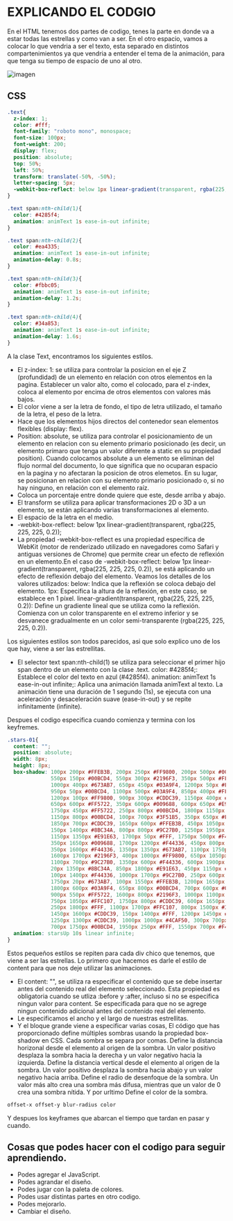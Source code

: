 # EXPLICANDO EL CODGIO 

En el HTML tenemos dos partes de codigo, tenes la parte en donde va a estar todas las estrellas y como van a ser. 
En el otro espacio, vamos a colocar lo que vendria a ser el texto, esta separado en distintos compartenimientos ya que vendria a entender el tema de la animación, para que tenga su tiempo de espacio de uno al otro. 

![imagen](https://64.media.tumblr.com/1934a4d14a4dc01f6d9a0dc57b63a918/e5fe81c4d7142fc0-d2/s400x600/b69ee229b2db62d097d23a6f2d96aef6b8909736.pnj)

## CSS

```CSS
.text{
  z-index: 1;
  color: #fff;
  font-family: "roboto mono", monospace;
  font-size: 100px;
  font-weight: 200;
  display: flex;
  position: absolute;
  top: 50%;
  left: 50%;
  transform: translate(-50%, -50%);
  letter-spacing: 5px;
  -webkit-box-reflect: below 1px linear-gradient(transparent, rgba(225, 225, 225, 0.2));
}

.text span:nth-child(1){
  color: #4285f4;
  animation: animText 1s ease-in-out infinite;
}

.text span:nth-child(2){
  color: #ea4335;
  animation: animText 1s ease-in-out infinite;
  animation-delay: 0.8s;
}

.text span:nth-child(3){
  color: #fbbc05;
  animation: animText 1s ease-in-out infinite;
  animation-delay: 1.2s;
}

.text span:nth-child(4){
  color: #34a853;
  animation: animText 1s ease-in-out infinite;
  animation-delay: 1.6s;
}
```

A la clase Text, encontramos los siguientes estilos.
- El z-index: 1: se utiliza para controlar la posicion en el eje Z (profundidad) de un elemento en relación con otros elementos en la pagina. Establecer un valor alto, como el colocado, para el z-index, coloca al elemento por encima de otros elementos con valores más bajos.
- El color viene a ser la letra de fondo, el tipo de letra utilizado, el tamaño de la letra, el peso de la letra.
- Hace que los elementos hijos directos del contenedor sean elementos flexibles (display: flex).
- Position: absolute, se utiliza para controlar el posicionamiento de un elemento en relacion con su elemento primario posicionado (es decir, un elemento primaro que tenga un valor diferente a static en su propiedad position). Cuando colocamos absolute a un elemento se eliminan del flujo normal del documento, lo que significa que no ocuparan espacio en la pagina y no afectaran la posicion de otros elemetos. En su lugar, se posicionan en relacion con su elemento primario posicionado o, si no hay ninguno, en relación con el elemento raíz.
- Coloca un porcentaje entre donde quiere que este, desde arriba y abajo. 
- El transform se utiliza para aplicar transformaciones 2D o 3D a un elemento, se están aplicando varias transformaciones al elemento.
- El espacio de la letra en el medio. 
- -webkit-box-reflect: below 1px linear-gradient(transparent, rgba(225, 225, 225, 0.2)); 
- La propiedad -webkit-box-reflect es una propiedad específica de WebKit (motor de renderizado utilizado en navegadores como Safari y antiguas versiones de Chrome) que permite crear un efecto de reflexión en un elemento.En el caso de -webkit-box-reflect: below 1px linear-gradient(transparent, rgba(225, 225, 225, 0.2)), se está aplicando un efecto de reflexión debajo del elemento. Veamos los detalles de los valores utilizados: below: Indica que la reflexión se coloca debajo del elemento. 1px: Especifica la altura de la reflexión, en este caso, se establece en 1 píxel. linear-gradient(transparent, rgba(225, 225, 225, 0.2)): Define un gradiente lineal que se utiliza como la reflexión. Comienza con un color transparente en el extremo inferior y se desvanece gradualmente en un color semi-transparente (rgba(225, 225, 225, 0.2)).

Los siguientes estilos son todos parecidos, asi que solo explico uno de los que hay, viene a ser las estrellitas. 

- El selector text span:nth-child(1) se utiliza para seleccionar el primer hijo span dentro de un elemento con la clase .text. color: #4285f4;: Establece el color del texto en azul (#4285f4). animation: animText 1s ease-in-out infinite;: Aplica una animación llamada animText al texto. La animación tiene una duración de 1 segundo (1s), se ejecuta con una aceleración y desaceleración suave (ease-in-out) y se repite infinitamente (infinite).

Despues el codigo especifica cuando comienza y termina con los keyfremes. 

```css
.stars-01{
  content: "";
  position: absolute;
  width: 8px;
  height: 8px;
  box-shadow: 100px 200px #FFEB3B, 200px 250px #FF9800, 200px 500px #00BCD4, 300px 300px #009688,
              550px 150px #00BCD4, 550px 300px #2196F3, 350px 500px #FFF, 1750px 150px #00BCD4,
              1000px 400px #673AB7, 650px 450px #03A9F4, 1200px 50px #FF5722, 1100px 450px #673AB7,
              950px 50px #00BCD4, 1100px 500px #03A9F4, 850px 400px #FF9800, 850px 300px #F44336,
              1200px 100px #FF9800, 900px 300px #CDDC39, 1150px 400px #F44336, 1650px 900px #00BCD4,
              650px 600px #FF5722, 350px 600px #009688, 600px 650px #E91E63, 150px 750px #00BCD4,
              1750px 450px #FF5722, 250px 800px #00BCD4, 1800px 1150px #FF9800, 450px 1450px #FF5722,
              1150px 800px #00BCD4, 100px 700px #3F51B5, 350px 650px #FFEB3B, 250px 600px #FF5722,
              1850px 700px #CDDC39, 1650px 600px #FFEB3B, 450px 1050px #673AB7, 1550px 500px #F44336,
              150px 1400px #8BC34A, 800px 800px #9C27B0, 1250px 1950px #9C27B0, 100px 1700px #8BC34A,
              1150px 1350px #E91E63, 1700px 50px #FFF, 1750px 500px #F44336, 300px 1100px #CDDC39,
              350px 1650px #009688, 1700px 1200px #F44336, 450px 800px #FF5722, 2000px 500px #8BC34A,
              350px 1600px #F44336, 1350px 1350px #673AB7, 1100px 1750px #3F51B5, 150px 950px #FFEB3B,
              1600px 1700px #2196F3, 400px 1000px #FF9800, 650px 1050px #4CAF50, 2000px 1650px #00BCD4,
              1100px 700px #9C27B0, 1350px 600px #F44336, 600px 1900px #CDDC39, 1500px 600px #9E9E9E,
              20px 1350px #8BC34A, 850px 1800px #E91E63, 450px 1150px #2196F3, 50px 700px #FF5722,
              100px 1400px #F44336, 1000px 1700px #9C27B0, 250px 600px #FF5722, 1200px 850px #CDDC39,
              1750px 20px #673AB7, 100px 1550px #FFEB3B, 1200px 1650px #3F51B5, 1500px 700px #2196F3,
              1800px 600px #03A9F4, 650px 800px #00BCD4, 700px 600px #00BCD4, 1100px 1350px #F44336,
              900px 550px #FF5722, 1600px 800px #2196F3, 1000px 1100px #F44336, 1650px 1350px #FF5722,
              750px 1050px #FFC107, 1750px 800px #CDDC39, 600px 1650px #F44336, 150px 1550px #673AB7,
              250px 1800px #FFF, 1100px 1700px #FFC107, 800px 1500px #3F51B5, 1100px 1200px #FF5722,
              1450px 1600px #CDDC39, 150px 1400px #FFF, 1200px 1450px #03A9F4, 1800px 1050px #FFF,
              1250px 1300px #CDDC39, 1000px 1000px #4CAF50, 300px 700px #4CAF50, 100px 1250px #9C27B0,
              700px 1750px #00BCD4, 1950px 250px #FFF, 1550px 700px #F44336;
  animation: starsUp 10s linear infinite;
}
```

Estos pequeños estilos se repiten para cada div chico que tenemos, que viene a ser las estrellas. 
Lo primero que hacemos es darle el estilo de content para que nos deje utilizar las animaciones. 
- El content: "", se utiliza ra especificar el contenido que se debe insertar antes del contenido real del elemento seleccionado. Esta propiedad es obligatoria cuando se utliza :before y :after, incluso si no se especifica ningun valor para content. Se especificada para que no se agrege ningun contenido adicional antes del contenido real del elemento.
- Le especificamos el ancho y el largo de nuestras estrellitas. 
- Y el bloque grande viene a especificar varias cosas, El código que has proporcionado define múltiples sombras usando la propiedad box-shadow en CSS. Cada sombra se separa por comas. Define la distancia horizonal desde el elemento al origen de la sombra. Un valor positivo desplaza la sombra hacia la derecha y un valor negativo hacia la izquierda. Define la distancia vertical desde el elemento al origen de la sombra. Un valor positivo desplaza la sombra hacia abajo y un valor negativo hacia arriba. Define el radio de desenfoque de la sombra. Un valor más alto crea una sombra más difusa, mientras que un valor de 0 crea una sombra nítida. Y por urltimo Define el color de la sombra.

```css
offset-x offset-y blur-radius color

```
Y despues los keyframes que abarcan el tiempo que tardan en pasar y cuando. 

## Cosas que podes hacer con el codigo para seguir aprendiendo. 

- Podes agregar el JavaScript.
- Podes agrandar el diseño.
- Podes jugar con la paleta de colores. 
- Podes usar distintas partes en otro codigo.
- Podes mejorarlo. 
- Cambiar el diseño. 
